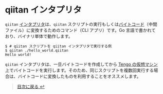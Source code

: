 # qiitan インタプリタ

`qiitan` [インタプリタ](https://ja.wikipedia.org/wiki/%E3%82%A4%E3%83%B3%E3%82%BF%E3%83%97%E3%83%AA%E3%82%BF)は、`qiitan` スクリプトの実行もしくは[バイトコード](../#バイトコードとコンパイル)（中間ファイル）に変換するためのコマンド（CLI アプリ）です。Go 言語で書かれており、バイナリ単体で動作します。

```shellsession
$ # qiitan スクリプトを qiitan インタプリタで実行する例
$ qiitan ./hello_world.qiitan
Hello world!
```

`qiitan` インタプリタは、一旦バイトコードを作成してから [Tengo の仮想マシン](#tengo-vmtengo-仮想マシン)上でバイトコードを実行します。そのため、同じスクリプトを複数回実行する場合は、バイトコードに変換したものを利用することをオススメします。

> [目次に戻る ↩️](../)
